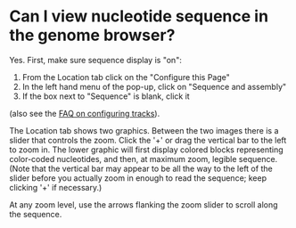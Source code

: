 # Can I view nucleotide sequence in the genome browser?
<!-- pombase_categories: Genome Browser,Locating Genomic Regions,Querying/Searching,Sequence Retrieval,Tools and Resources -->

Yes. First, make sure sequence display is "on":

1.  From the Location tab click on the "Configure this Page"
2.  In the left hand menu of the pop-up, click on "Sequence and
    assembly"
3.  If the box next to "Sequence" is blank, click it

(also see the [FAQ on configuring
tracks](/faq/how-can-i-show-or-hide-tracks-genome-browser)).

The Location tab shows two graphics. Between the two images there is a
slider that controls the zoom. Click the '+' or drag the vertical bar to
the left to zoom in. The lower graphic will first display colored blocks
representing color-coded nucleotides, and then, at maximum zoom, legible
sequence. (Note that the vertical bar may appear to be all the way to
the left of the slider before you actually zoom in enough to read the
sequence; keep clicking '+' if necessary.)

At any zoom level, use the arrows flanking the zoom slider to scroll
along the sequence.

